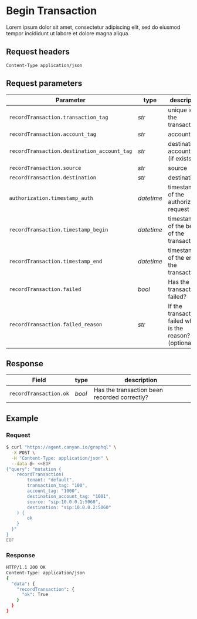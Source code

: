 # Begin Transaction
Lorem ipsum dolor sit amet, consectetur adipiscing elit, sed do eiusmod tempor incididunt ut labore et dolore magna aliqua. 

## Request headers
```Content-Type	application/json```

## Request parameters
| Parameter | type | description |
|-|-|-|
|`recordTransaction.transaction_tag`| *str* | unique id of the transaction |
|`recordTransaction.account_tag` |	*str*	| account tag |
|`recordTransaction.destination_account_tag`	| *str*	| destination account tag (if exists) |
|`recordTransaction.source`	| *str*	| source |
|`recordTransaction.destination`	| *str*	| destination |
|`authorization.timestamp_auth`	| *datetime*	| timestamp of the authorization request |
|`recordTransaction.timestamp_begin`	| *datetime*	| timestamp of the begin of the transaction |
|`recordTransaction.timestamp_end`	| *datetime*	| timestamp of the end of the transaction |
|`recordTransaction.failed` | *bool* | Has the transaction failed? |
|`recordTransaction.failed_reason`	| *str*	| If the transaction failed what is the reason? (optional) |

## Response
| Field | type | description |
|-|-|-|
|`recordTransaction.ok` | *bool* | Has the transaction been recorded correctly? |

## Example
### Request
```bash
$ curl "https://agent.canyan.io/graphql" \
  -X POST \
  -H "Content-Type: application/json" \
  --data @- <<EOF
{"query": "mutation {
    recordTransaction(
        tenant: "default",
        transaction_tag: "100",
        account_tag: "1000",
        destination_account_tag: "1001",
        source: "sip:10.0.0.1:5060",
        destination: "sip:10.0.0.2:5060"
    ) {
        ok
    }
  }"
}
EOF
```

### Response
```bash
HTTP/1.1 200 OK
Content-Type: application/json
{
  "data": {
    "recordTransaction": { 
      "ok": True 
    }
  }
}
```

